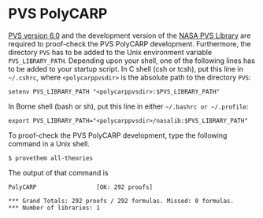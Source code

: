 PVS PolyCARP
==

[PVS version 6.0](http://pvs.csl.sri.com) and the development version
of the [NASA PVS Library](https://github.com/nasa/pvslib) are required
to proof-check the PVS PolyCARP development. Furthermore, the directory
`PVS` has to be added to the Unix environment variable
`PVS_LIBRARY_PATH`.  Depending upon your shell, one of the following lines
has to be added to your startup script.  In C shell (csh or tcsh), put this line in
`~/.cshrc`, where `<polycarppvsdir>` is the absolute path to the
directory `PVS`:

~~~
setenv PVS_LIBRARY_PATH "<polycarppvsdir>:$PVS_LIBRARY_PATH"
~~~

In Borne shell (bash or sh), put this line in either `~/.bashrc or ~/.profile`:

~~~
export PVS_LIBRARY_PATH="<polycarppvsdir>/nasalib:$PVS_LIBRARY_PATH"
~~~

To proof-check the PVS PolyCARP development, type the following command in a Unix shell.

```
$ provethem all-theories
```

The output of that command is

```
PolyCARP                 [OK: 292 proofs]

*** Grand Totals: 292 proofs / 292 formulas. Missed: 0 formulas.
*** Number of libraries: 1
```
